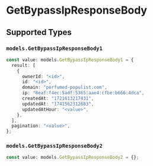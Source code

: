 # GetBypassIpResponseBody


## Supported Types

### `models.GetBypassIpResponseBody1`

```typescript
const value: models.GetBypassIpResponseBody1 = {
  result: [
    {
      ownerId: "<id>",
      id: "<id>",
      domain: "perfumed-populist.com",
      ip: "8eaf:f4ec:5adf:5365:aae4:cfbe:b666:4dca",
      createdAt: "1721613217431",
      updatedAt: "1741562312683",
      updatedAtHour: "<value>",
    },
  ],
  pagination: "<value>",
};
```

### `models.GetBypassIpResponseBody2`

```typescript
const value: models.GetBypassIpResponseBody2 = {};
```

